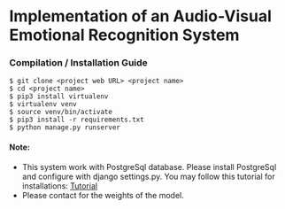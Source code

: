 # Implementation of an Audio-Visual Emotional Recognition System

### Compilation / Installation Guide

```console
$ git clone <project web URL> <project name>
$ cd <project name>
$ pip3 install virtualenv
$ virtualenv venv
$ source venv/bin/activate
$ pip3 install -r requirements.txt
$ python manage.py runserver
```

#### Note:
- This system work with PostgreSql database. 
Please install PostgreSql and configure with django settings.py. 
You may follow this tutorial for installations: [Tutorial](https://www.digitalocean.com/community/tutorials/how-to-use-postgresql-with-your-django-application-on-ubuntu-14-04)
- Please contact for the weights of the model.
